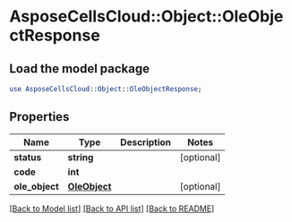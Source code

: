 # AsposeCellsCloud::Object::OleObjectResponse

## Load the model package
```perl
use AsposeCellsCloud::Object::OleObjectResponse;
```

## Properties
Name | Type | Description | Notes
------------ | ------------- | ------------- | -------------
**status** | **string** |  | [optional] 
**code** | **int** |  | 
**ole_object** | [**OleObject**](OleObject.md) |  | [optional] 

[[Back to Model list]](../README.md#documentation-for-models) [[Back to API list]](../README.md#documentation-for-api-endpoints) [[Back to README]](../README.md)


